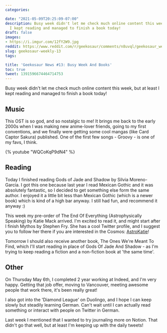 ```yaml
---
categories:

date: "2021-05-09T20:25:09-07:00"
description: Busy week didn't let me check much online content this week, but at least
  I kept reading and managed to finish a book today!
draft: false
images:
- https://i.imgur.com/12fY2W9.jpg
reddit: https://www.reddit.com/r/geekosaur/comments/n8uvql/geekosaur_weekly_13_busy_week_and_books/
slug: geekosaur-weekly-13
tags:

title: 'Geekosaur News #13: Busy Week And Books'
toc: true
tweet: 1391596674464714753
---
```


Busy week didn't let me check much online content this week, but at least I kept reading and managed to finish a book today!

## Music

This OST is so god, and so nostalgic to me! It brings me back to the early 2000s when I was making new anime-lover friends, going to my first conventions, and we finally were getting some cool mangas (like Card Captor Sakura) published. One of the first few songs - Groovy - is one of my favs, I think.

{% youtube "WQCoKqP9dN4" %}

<!--more-->

## Reading

Today I finished reading Gods of Jade and Shadow by Silvia Moreno-Garcia. I got this one because last year I read Mexican Gothic and it was absolutely fantastic, so I decided to get something else form the same author. I enjoyed it a little bit less than Mexican Gothic (which is a newer book) which is kind of a high bar anyway. I still had fun, and recommend it anyway :)

This week my pre-order of The End Of Everything (Astrophysically Speaking) by Katie Mack arrived. I'm excited to read it, and might start after I finish Mythos by Stephen Fry. She has a cool Twitter profile, and I suggest you to follow her there if you are interested in the Cosmos: [AstroKatie](https://twitter.com/AstroKatie)!

<!-- tweet 1390905359988969473" -->

Tomorrow I should also receive another book, The Ones We're Meant To Find, which I'll start reading in place of Gods Of Jade And Shadow - as I'm trying to keep reading a fiction and a non-fiction book at 'the same time'.

## Other

On Thursday May 6th, I completed 2 year working at Indeed, and I'm very happy. Getting that job offer, moving to Vancouver, meeting awesome people that work there, it's been really great!

I also got into the 'Diamond League' on Duolingo, and I hope I can keep slowly but steadily learning German. Can't wait until I can actually read something or interact with people on Twitter in German.

Last week I mentioned that I wanted to try journaling more on Notion. That didn't go that well, but at least I'm keeping up with the daily tweets!
